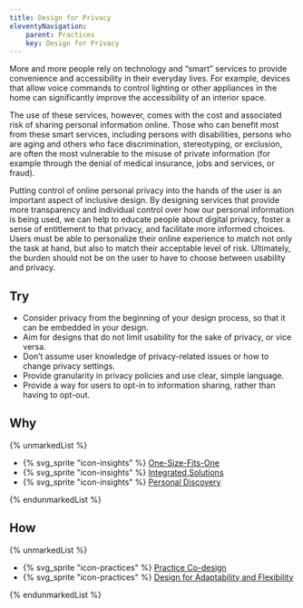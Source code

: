 ```yaml
---
title: Design for Privacy
eleventyNavigation:
    parent: Practices
    key: Design for Privacy
---
```


More and more people rely on technology and “smart” services to provide convenience and accessibility in their everyday
lives. For example, devices that allow voice commands to control lighting or other appliances in the home can
significantly improve the accessibility of an interior space.

The use of these services, however, comes with the cost and associated risk of sharing personal information online.
Those who can benefit most from these smart services, including persons with disabilities, persons who are aging and
others who face discrimination, stereotyping, or exclusion, are often the most vulnerable to the misuse of private
information (for example through the denial of medical insurance, jobs and services, or fraud).

Putting control of online personal privacy into the hands of the user is an important aspect of inclusive design. By
designing services that provide more transparency and individual control over how our personal information is being
used, we can help to educate people about digital privacy, foster a sense of entitlement to that privacy, and facilitate
more informed choices. Users must be able to personalize their online experience to match not only the task at hand, but
also to match their acceptable level of risk. Ultimately, the burden should not be on the user to have to choose between
usability and privacy.

## Try

* Consider privacy from the beginning of your design process, so that it can be embedded in your design.
* Aim for designs that do not limit usability for the sake of privacy, or vice versa.
* Don’t assume user knowledge of privacy-related issues or how to change privacy settings.
* Provide granularity in privacy policies and use clear, simple language.
* Provide a way for users to opt-in to information sharing, rather than having to opt-out.

## Why

{% unmarkedList %}

* {% svg_sprite "icon-insights" %} [One-Size-Fits-One](../../insights/one-size-fits-one/)
* {% svg_sprite "icon-insights" %} [Integrated Solutions](../../insights/integrated-solutions/)
* {% svg_sprite "icon-insights" %} [Personal Discovery](../../insights/personal-discovery/)

{% endunmarkedList %}

## How

{% unmarkedList %}

* {% svg_sprite "icon-practices" %} [Practice Co-design](../../practices/practice-co-design/)
* {% svg_sprite "icon-practices" %} [Design for Adaptability and Flexibility](../../practices/design-for-adaptability-and-flexibility/)

{% endunmarkedList %}
